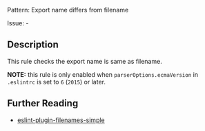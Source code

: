 Pattern: Export name differs from filename

Issue: -

## Description

This rule checks the export name is same as filename.

**NOTE:** this rule is only enabled when `parserOptions.ecmaVersion` in `.eslintrc` is set to `6` (`2015`) or later.

## Further Reading

* [eslint-plugin-filenames-simple](https://github.com/epaew/eslint-plugin-filenames-simple/blob/master/docs/rules/named-export.md)